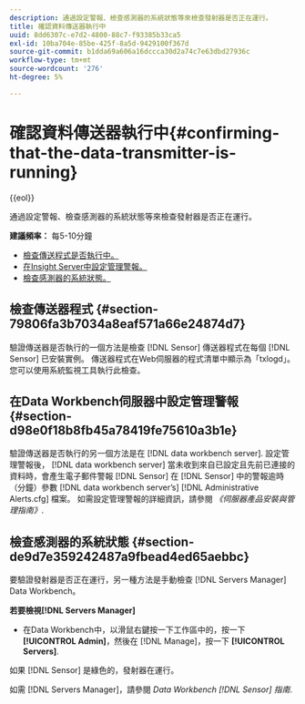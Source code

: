 ```yaml
---
description: 通過設定警報、檢查感測器的系統狀態等來檢查發射器是否正在運行。
title: 確認資料傳送器執行中
uuid: 8dd6307c-e7d2-4800-88c7-f93385b33ca5
exl-id: 10ba704e-85be-425f-8a5d-9429100f367d
source-git-commit: b1dda69a606a16dccca30d2a74c7e63dbd27936c
workflow-type: tm+mt
source-wordcount: '276'
ht-degree: 5%

---
```


# 確認資料傳送器執行中{#confirming-that-the-data-transmitter-is-running}

{{eol}}

通過設定警報、檢查感測器的系統狀態等來檢查發射器是否正在運行。

**建議頻率：** 每5-10分鐘

* [檢查傳送程式是否執行中。](../../../home/c-snsr-ovrvw/admin-sensor/c-data-trmtr-rng.md#section-79806fa3b7034a8eaf571a66e24874d7)
* [在Insight Server中設定管理警報。](../../../home/c-snsr-ovrvw/admin-sensor/c-data-trmtr-rng.md#section-d98e0f18b8fb45a78419fe75610a3b1e)
* [檢查感測器的系統狀態。](../../../home/c-snsr-ovrvw/admin-sensor/c-data-trmtr-rng.md#section-de9d7e359242487a9fbead4ed65aebbc)

## 檢查傳送器程式 {#section-79806fa3b7034a8eaf571a66e24874d7}

驗證傳送器是否執行的一個方法是檢查 [!DNL Sensor] 傳送器程式在每個 [!DNL Sensor] 已安裝實例。 傳送器程式在Web伺服器的程式清單中顯示為「txlogd」。 您可以使用系統監視工具執行此檢查。

## 在Data Workbench伺服器中設定管理警報 {#section-d98e0f18b8fb45a78419fe75610a3b1e}

驗證傳送器是否執行的另一個方法是在 [!DNL data workbench server]. 設定管理警報後， [!DNL data workbench server] 當未收到來自已設定且先前已連接的資料時，會產生電子郵件警報 [!DNL Sensor] 在 [!DNL Sensor] 中的警報逾時（分鐘）參數 [!DNL data workbench server’s] [!DNL Administrative Alerts.cfg] 檔案。 如需設定管理警報的詳細資訊，請參閱 *《伺服器產品安裝與管理指南》*.

## 檢查感測器的系統狀態 {#section-de9d7e359242487a9fbead4ed65aebbc}

要驗證發射器是否正在運行，另一種方法是手動檢查 [!DNL Servers Manager] Data Workbench。

**若要檢視[!DNL Servers Manager]**

* 在Data Workbench中，以滑鼠右鍵按一下工作區中的，按一下 **[!UICONTROL Admin]**，然後在 [!DNL Manage]，按一下 **[!UICONTROL Servers]**.

如果 [!DNL Sensor] 是綠色的，發射器在運行。

如需 [!DNL Servers Manager]，請參閱 *Data Workbench [!DNL Sensor] 指南*.
